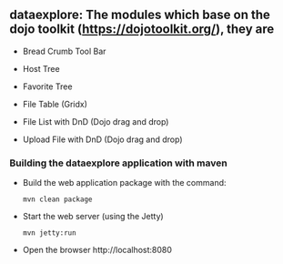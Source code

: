 ## dataexplore: The modules which base on the dojo toolkit (https://dojotoolkit.org/), they are

* Bread Crumb Tool Bar
    
* Host Tree

* Favorite Tree

* File Table (Gridx)

* File List with DnD (Dojo drag and drop)

* Upload File with DnD (Dojo drag and drop)

	
### Building the dataexplore application with maven

* Build the web application package with the command:

    `mvn clean package`

* Start the web server (using the Jetty)

    `mvn jetty:run`
	
* Open the browser http://localhost:8080